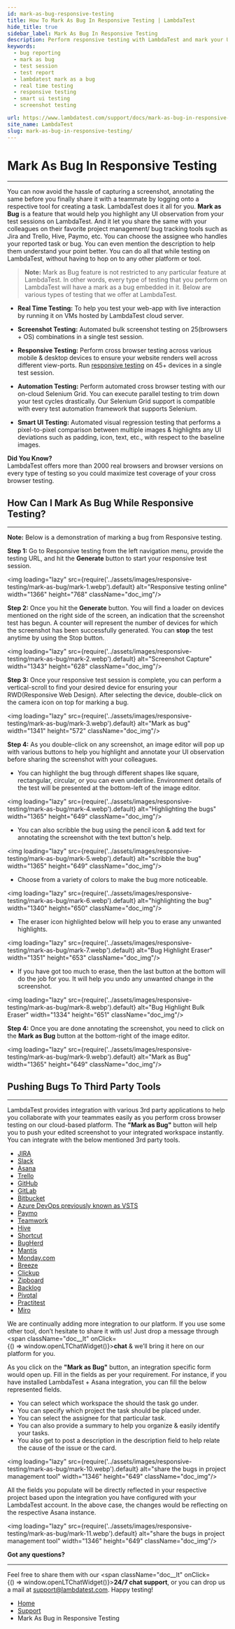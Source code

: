 ```yaml
---
id: mark-as-bug-responsive-testing
title: How To Mark As Bug In Responsive Testing | LambdaTest
hide_title: true
sidebar_label: Mark As Bug In Responsive Testing
description: Perform responsive testing with LambdaTest and mark your UI bugs in just a single click. Share them with your colleagues on respective project management tool such as Jira, Trello, Paymo, and more.
keywords:
  - bug reporting
  - mark as bug
  - test session
  - test report
  - lambdatest mark as a bug
  - real time testing
  - responsive testing
  - smart ui testing
  - screenshot testing

url: https://www.lambdatest.com/support/docs/mark-as-bug-in-responsive-testing/
site_name: LambdaTest
slug: mark-as-bug-in-responsive-testing/
---
```


<script type="application/ld+json"
      dangerouslySetInnerHTML={{ __html: JSON.stringify({
       "@context": "https://schema.org",
        "@type": "BreadcrumbList",
        "itemListElement": [{
          "@type": "ListItem",
          "position": 1,
          "name": "LambdaTest",
          "item": "https://www.lambdatest.com"
        },{
          "@type": "ListItem",
          "position": 2,
          "name": "Support",
          "item": "https://www.lambdatest.com/support/docs/"
        },{
          "@type": "ListItem",
          "position": 3,
          "name": "Mark as Bug in Responsive Testing",
          "item": "https://www.lambdatest.com/support/docs/mark-as-bug-in-responsive-testing/"
        }]
      })
    }}
></script>

# Mark As Bug In Responsive Testing
* * *
You can now avoid the hassle of capturing a screenshot, annotating the same before you finally share it with a teammate by logging onto a respective tool for creating a task. LambdaTest does it all for you.
**Mark as Bug** is a feature that would help you highlight any UI observation from your test sessions on LambdaTest. And it let you share the same with your colleagues on their favorite project management/ bug tracking tools such as Jira and Trello, Hive, Paymo, etc. You can choose the assignee who handles your reported task or bug. You can even mention the description to help them understand your point better. You can do all that while testing on LambdaTest, without having to hop on to any other platform or tool.

>**Note:** Mark as Bug feature is not restricted to any particular feature at LambdaTest. In other words, every type of testing that you perform on LambdaTest will have a mark as a bug embedded in it. Below are various types of testing that we offer at LambdaTest.

* **Real Time Testing:** To help you test your web-app with live interaction by running it on VMs hosted by LambdaTest cloud server.

* **Screenshot Testing:** Automated bulk screenshot testing on 25(browsers + OS) combinations in a single test session.

* **Responsive Testing:** Perform cross browser testing across various mobile & desktop devices to ensure your website renders well across different view-ports. Run [responsive testing](https://www.lambdatest.com/responsive-test-online) on 45+ devices in a single test session.

* **Automation Testing:** Perform automated cross browser testing with our on-cloud Selenium Grid. You can execute parallel testing to trim down your test cycles drastically. Our Selenium Grid support is compatible with every test automation framework that supports Selenium.

* **Smart UI Testing:** Automated visual regression testing that performs a pixel-to-pixel comparison between multiple images & highlights any UI deviations such as padding, icon, text, etc., with respect to the baseline images.

>
**Did You Know?**<br />
LambdaTest offers more than 2000 real browsers and browser versions on every type of testing so you could maximize test coverage of your cross browser testing.

## How Can I Mark As Bug While Responsive Testing?
***

**Note:** Below is a demonstration of marking a bug from Responsive testing.

**Step 1:** Go to Responsive testing from the left navigation menu, provide the testing URL, and hit the **Generate** button to start your responsive test session.

<img loading="lazy" src={require('../assets/images/responsive-testing/mark-as-bug/mark-1.webp').default} alt="Responsive testing online" width="1366" height="768" className="doc_img"/>

**Step 2:** Once you hit the **Generate** button. You will find a loader  on devices mentioned on the right side of the screen, an indication that the screenshot test has begun. A counter will represent the number of devices for which the screenshot has been successfully generated. You can **stop** the test anytime by using the Stop button.


<img loading="lazy" src={require('../assets/images/responsive-testing/mark-as-bug/mark-2.webp').default} alt="Screenshot Capture" width="1343" height="628" className="doc_img"/>

**Step 3:** Once your responsive test session is complete, you can perform a vertical-scroll to find your desired device for ensuring your RWD(Responsive Web Design). After selecting the device, double-click on the camera icon on top for marking a bug.


<img loading="lazy" src={require('../assets/images/responsive-testing/mark-as-bug/mark-3.webp').default} alt="Mark as bug" width="1341" height="572" className="doc_img"/>


**Step 4:** As you double-click on any screenshot, an image editor will pop up with various buttons to help you highlight and annotate your UI observation before sharing the screenshot with your colleagues.

 - You can highlight the bug through different shapes like square, rectangular, circular, or you can even underline. Environment details of the test will be presented at the bottom-left of the image editor.

<img loading="lazy" src={require('../assets/images/responsive-testing/mark-as-bug/mark-4.webp').default} alt="Highlighting the bugs" width="1365" height="649" className="doc_img"/>

  - You can also scribble the bug using the pencil icon & add text for annotating the screenshot with the text button's help.

<img loading="lazy" src={require('../assets/images/responsive-testing/mark-as-bug/mark-5.webp').default} alt="scribble the bug" width="1365" height="649" className="doc_img"/>

 -  Choose from a variety of colors to make the bug more noticeable.


<img loading="lazy" src={require('../assets/images/responsive-testing/mark-as-bug/mark-6.webp').default} alt="highlighting the bug" width="1340" height="650" className="doc_img"/>

 -  The eraser icon highlighted below will help you to erase any unwanted highlights.


<img loading="lazy" src={require('../assets/images/responsive-testing/mark-as-bug/mark-7.webp').default} alt="Bug Highlight Eraser" width="1351" height="653" className="doc_img"/>


 - If you have got too much to erase, then the last button at the bottom will do the job for you. It will help you undo any unwanted change in the screenshot.

<img loading="lazy" src={require('../assets/images/responsive-testing/mark-as-bug/mark-8.webp').default} alt="Bug Highlight Bulk Eraser" width="1334" height="651" className="doc_img"/>

**Step 4:** Once you are done annotating the screenshot, you need to click on the **Mark as Bug** button at the bottom-right of the image editor.


<img loading="lazy" src={require('../assets/images/responsive-testing/mark-as-bug/mark-9.webp').default} alt="Mark as Bug" width="1365" height="649" className="doc_img"/>

## Pushing Bugs To Third Party Tools
***

LambdaTest provides integration with various 3rd party applications to help you collaborate with your teammates easily as you perform cross browser testing on our cloud-based platform. The **"Mark as Bug"** button will help you to push your edited screenshot to your integrated workspace instantly. You can integrate with the below mentioned 3rd party tools.

- [JIRA](/docs/jira-integration/)
- [Slack](/docs/slack-integration/)
- [Asana](/docs/asana-integration/)
- [Trello](/docs/trello-integration/)
- [GitHub](/docs/github-integration/)
- [GitLab](/docs/gitlab-integration/)
- [Bitbucket](/docs/bitbucket-integration/)
- [Azure DevOps previously known as VSTS](/docs/vsts-integration/)
- [Paymo](/docs/paymo-integration/)
- [Teamwork](/docs/teamwork-integration/)
- [Hive](/docs/hive-integration/)
- [Shortcut](/docs/shortcut-integration/)
- [BugHerd](/docs/bugherd-integration/)
- [Mantis](/docs/mantis-integration/)
- [Monday.com](/docs/monday-com-integration/)
- [Breeze](/docs/breeze-integration-with-lambdatest/)
- [Clickup](/docs/clickup-integration/)
- [Zipboard](/docs/zipboard-integration/)
- [Backlog](/docs/backlog-integration-with-lambdatest/)
- [Pivotal](/docs/pivotal-tracker-integration/)
- [Practitest](/docs/practitest-integration/)
- [Miro](/docs/miro-integration/)

We are continually adding more integration to our platform. If you use some other tool, don’t hesitate to share it with us! Just drop a message through <span className="doc__lt" onClick={() => window.openLTChatWidget()}>**chat**</span> & we’ll bring it here on our platform for you.

As you click on the **"Mark as Bug"** button, an integration specific form would open up. Fill in the fields as per your requirement. For instance, if you have installed LambdaTest + Asana integration, you can fill the below represented fields.

- You can select which workspace the should the task go under.
- You can specify which project the task should be placed under.
- You can select the assignee for that particular task.
- You can also provide a summary to help you organize & easily identify your tasks.
- You also get to post a description in the description field to help relate the cause of the issue or the card.

<img loading="lazy" src={require('../assets/images/responsive-testing/mark-as-bug/mark-10.webp').default} alt="share the bugs in project management tool" width="1346" height="649" className="doc_img"/>

All the fields you populate will be directly reflected in your respective project based upon the integration you have configured with your LambdaTest account. In the above case, the changes would be reflecting on the respective Asana instance.

<img loading="lazy" src={require('../assets/images/responsive-testing/mark-as-bug/mark-11.webp').default} alt="share the bugs in project management tool" width="1346" height="649" className="doc_img"/>

**Got any questions?**
***

Feel free to share them with our <span className="doc__lt" onClick={() => window.openLTChatWidget()}>**24/7 chat support**</span>, or you can drop us a mail at support@lambdatest.com. Happy testing!

<nav aria-label="breadcrumbs">
  <ul className="breadcrumbs">
    <li className="breadcrumbs__item">
      <a className="breadcrumbs__link" href="https://www.lambdatest.com">Home</a>
    </li>
    <li className="breadcrumbs__item">
      <a className="breadcrumbs__link" href="/support/docs/">Support</a>
    </li>
    <li className="breadcrumbs__item breadcrumbs__item--active">
      <span className="breadcrumbs__link">Mark As Bug in Responsive Testing</span>
    </li>
  </ul>
</nav>